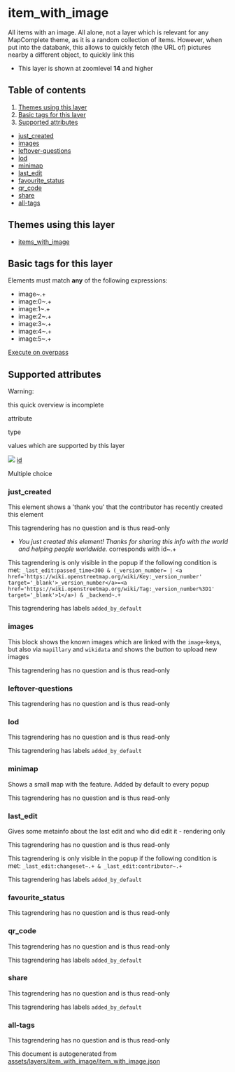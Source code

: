 [//]: # (WARNING: this file is automatically generated. Please find the sources at the bottom and edit those sources)

item\_with\_image
=================

All items with an image. All alone, not a layer which is relevant for any MapComplete theme, as it is a random collection of items. However, when put into the databank, this allows to quickly fetch (the URL of) pictures nearby a different object, to quickly link this

*   This layer is shown at zoomlevel **14** and higher

Table of contents
-----------------

1.  [Themes using this layer](#-themes-using-this-layer-)
2.  [Basic tags for this layer](#-basic-tags-for-this-layer-)
3.  [Supported attributes](#-supported-attributes-)

*   [just\_created](#just_created)
*   [images](#images)
*   [leftover-questions](#leftover-questions)
*   [lod](#lod)
*   [minimap](#minimap)
*   [last\_edit](#last_edit)
*   [favourite\_status](#favourite_status)
*   [qr\_code](#qr_code)
*   [share](#share)
*   [all-tags](#all-tags)

Themes using this layer
-----------------------

*   [items\_with\_image](https://mapcomplete.org/items_with_image)

Basic tags for this layer
-------------------------

Elements must match **any** of the following expressions:

*   image~.+
*   image:0~.+
*   image:1~.+
*   image:2~.+
*   image:3~.+
*   image:4~.+
*   image:5~.+

[Execute on overpass](http://overpass-turbo.eu/?Q=%5Bout%3Ajson%5D%5Btimeout%3A90%5D%3B%28%20%20%20%20nwr%5B%22image%22%5D%28%7B%7Bbbox%7D%7D%29%3B%0A%20%20%20%20nwr%5B%22image%3A0%22%5D%28%7B%7Bbbox%7D%7D%29%3B%0A%20%20%20%20nwr%5B%22image%3A1%22%5D%28%7B%7Bbbox%7D%7D%29%3B%0A%20%20%20%20nwr%5B%22image%3A2%22%5D%28%7B%7Bbbox%7D%7D%29%3B%0A%20%20%20%20nwr%5B%22image%3A3%22%5D%28%7B%7Bbbox%7D%7D%29%3B%0A%20%20%20%20nwr%5B%22image%3A4%22%5D%28%7B%7Bbbox%7D%7D%29%3B%0A%20%20%20%20nwr%5B%22image%3A5%22%5D%28%7B%7Bbbox%7D%7D%29%3B%0A%29%3Bout%20body%3B%3E%3Bout%20skel%20qt%3B)

Supported attributes
--------------------

Warning:

this quick overview is incomplete

attribute

type

values which are supported by this layer

[![](https://mapcomplete.org/assets/svg/statistics.svg)](https://taginfo.openstreetmap.org/keys/id#values) [id](https://wiki.openstreetmap.org/wiki/Key:id)

Multiple choice

### just\_created

This element shows a 'thank you' that the contributor has recently created this element

This tagrendering has no question and is thus read-only

*   _You just created this element! Thanks for sharing this info with the world and helping people worldwide._ corresponds with id~.+

This tagrendering is only visible in the popup if the following condition is met: `_last_edit:passed_time<300 & (_version_number= | <a href='https://wiki.openstreetmap.org/wiki/Key:_version_number' target='_blank'>_version_number</a>=<a href='https://wiki.openstreetmap.org/wiki/Tag:_version_number%3D1' target='_blank'>1</a>) & _backend~.+`

This tagrendering has labels `added_by_default`

### images

This block shows the known images which are linked with the `image`\-keys, but also via `mapillary` and `wikidata` and shows the button to upload new images

This tagrendering has no question and is thus read-only

### leftover-questions

This tagrendering has no question and is thus read-only

### lod

This tagrendering has no question and is thus read-only

This tagrendering has labels `added_by_default`

### minimap

Shows a small map with the feature. Added by default to every popup

This tagrendering has no question and is thus read-only

### last\_edit

Gives some metainfo about the last edit and who did edit it - rendering only

This tagrendering has no question and is thus read-only

This tagrendering is only visible in the popup if the following condition is met: `_last_edit:changeset~.+ & _last_edit:contributor~.+`

This tagrendering has labels `added_by_default`

### favourite\_status

This tagrendering has no question and is thus read-only

### qr\_code

This tagrendering has no question and is thus read-only

This tagrendering has labels `added_by_default`

### share

This tagrendering has no question and is thus read-only

This tagrendering has labels `added_by_default`

### all-tags

This tagrendering has no question and is thus read-only

This document is autogenerated from [assets/layers/item\_with\_image/item\_with\_image.json](https://github.com/pietervdvn/MapComplete/blob/develop/assets/layers/item_with_image/item_with_image.json)
